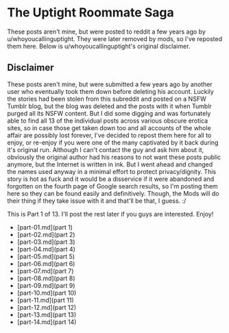 # The Uptight Roommate Saga
These posts aren't mine, but were posted to reddit a few years ago by u/whoyoucallinguptight. They were later removed by mods, so I've reposted them here. Below is u/whoyoucallinguptight's original disclaimer.

## Disclaimer
These posts aren't mine, but were submitted a few years ago by another user who eventually took them down before deleting his account. Luckily the stories had been stolen from this subreddit and posted on a NSFW Tumblr blog, but the blog was deleted and the posts with it when Tumblr purged all its NSFW content. But I did some digging and was fortunately able to find all 13 of the individual posts across various obscure erotica sites, so in case those get taken down too and all accounts of the whole affair are possibly lost forever, I've decided to repost them here for all to enjoy, or re-enjoy if you were one of the many captivated by it back during it's original run. Although I can't contact the guy and ask him about it, obviously the original author had his reasons to not want these posts public anymore, but the Internet is written in ink. But I went ahead and changed the names used anyway in a minimal effort to protect privacy/dignity. This story is hot as fuck and it would be a disservice if it were abandoned and forgotten on the fourth page of Google search results, so I'm posting them here so they can be found easily and definitively. Though, the Mods will do their thing if they take issue with it and that'll be that, I guess. :/

This is Part 1 of 13. I'll post the rest later if you guys are interested. Enjoy!

- [part-01.md](part 1)
- [part-02.md](part 2)
- [part-03.md](part 3)
- [part-04.md](part 4)
- [part-05.md](part 5)
- [part-06.md](part 6)
- [part-07.md](part 7)
- [part-08.md](part 8)
- [part-09.md](part 9)
- [part-10.md](part 10)
- [part-11.md](part 11)
- [part-12.md](part 12)
- [part-13.md](part 13)
- [part-14.md](part 14)

